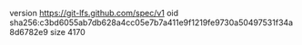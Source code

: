 version https://git-lfs.github.com/spec/v1
oid sha256:c3bd6055ab7db628a4cc05e7b7a411e9f1219fe9730a50497531f34a8d6782e9
size 4170
